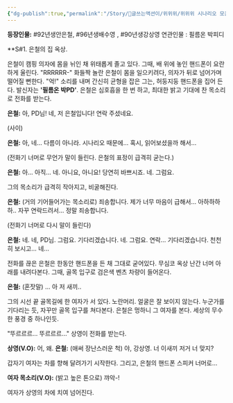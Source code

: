 ```yaml
---
{"dg-publish":true,"permalink":"/Story/🚂글쓰는액션이/위위위/위위위 시나리오 모음/08. 사건의 목격자가 되었습니다/"}
---
```


**등장인물:** #92년생안은철, #96년생배수영 , #90년생강상영
연관인물 : 필름온 박피디


**S#1. 은철의 집 옥상.

은철이 캠핑 의자에 몸을 뉘인 채 위태롭게 졸고 있다.
그때, 배 위에 놓인 핸드폰이 요란하게 울린다. "RRRRRR-"
화들짝 놀란 은철이 몸을 일으키려다, 의자가 뒤로 넘어가며 떨어질 뻔한다. "억!" 소리를 내며 간신히 균형을 잡은 그는, 허둥지둥 핸드폰을 집어 든다. 발신자는 **'필름온 박PD'**.
은철은 심호흡을 한 번 하고, 최대한 밝고 기대에 찬 목소리로 전화를 받는다.

**은철:** 아, PD님! 네, 저 은철입니다! 연락 주셨네요.

(사이)

**은철:** 아, 네... 다름이 아니라. 시나리오 때문에... 혹시, 읽어보셨을까 해서...

(전화기 너머로 무언가 말이 들린다. 은철의 표정이 급격히 굳는다.)

**은철:** 아... 아직... 네. 아니요, 아니요! 당연히 바쁘시죠. 네. 그럼요.

그의 목소리가 급격히 작아지고, 비굴해진다.

**은철:** (거의 기어들어가는 목소리로) 죄송합니다. 제가 너무 마음이 급해서... 아하하하하.. 자꾸 연락드려서... 정말 죄송합니다.

(전화기 너머로 다시 말이 들린다)

**은철:** 네. 네, PD님. 그럼요. 기다리겠습니다. 네. 그럼요. 연락... 기다리겠습니다. 천천히 보시고... 네...

전화를 끊은 은철은 한동안 핸드폰을 든 채 그대로 굳어있다. 
무심코 옥상 난간 너머 아래를 내려다본다.
그때, 골목 입구로 검은색 벤츠 차량이 들어온다. 

**은철:** (혼잣말) ... 아 저 새끼..

그의 시선 끝 골목길에  한 여자가 서 있다. 노란머리. 얼굴은 잘 보이지 않는다. 누군가를 기다리는 듯, 자꾸만 골목 입구를 쳐다본다. 
은철은 멍하니 그 여자를 본다. 세상의 무수한 풍경 중 하나인듯.

"뚜르르르... 뚜르르르..."
상영이 전화를 받는다.

**상영(V.O):** 어, 왜.
**은철:** (애써 장난스러운 척) 야, 강상영. 너 이새끼 저거 너 맞지? 

갑자기 여자는 차를 향해 달려가기 시작한다. 
그리고, 은철의 핸드폰 스피커 너머로...

**여자 목소리(V.O):** (밝고 높은 톤으로) 꺄악-!

여자가 상영의 차에 치여 넘어진다.
